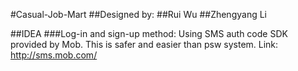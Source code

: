 #Casual-Job-Mart
##Designed by: 
##Rui Wu
##Zhengyang Li

##IDEA
###Log-in and sign-up method:
Using SMS auth code SDK provided by Mob. This is safer and easier than psw system.
Link: http://sms.mob.com/